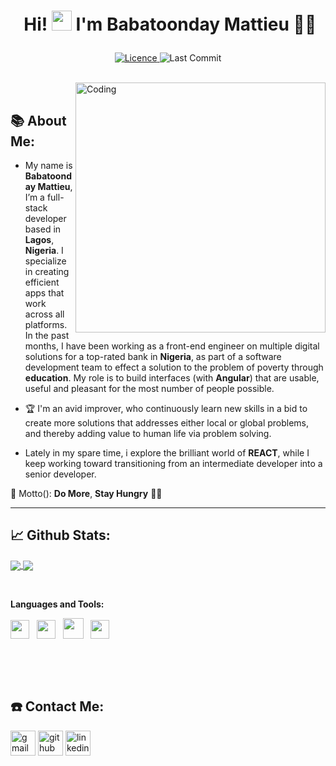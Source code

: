 # <p align="center">️ Hi! <img src="https://github.com/blackcater/blackcater/raw/master/images/Hi.gif" height="32" /> I'm **Babatoonday Mattieu** 🎯️🚀️</p>


<p align="center">
<a href="https://github.com/bbmattieu9/bbmattieu9/master/LICENCE">
<img alt="Licence" src="https://img.shields.io/github/license/bbmattieu9/bbmattieu9?color=MIT&logo=MIT&style=for-the-badge"/>
 

</a>
<img alt="Last Commit" src="https://img.shields.io/github/last-commit/bbmattieu9/KarthikNayak024?logo=markdown&label=LAST+UPDATE&color=29bf12&style=flat">
</p>
</br>
<img align="right" alt="Coding" width="400" src="https://media.giphy.com/media/Y4ak9Ki2GZCbJxAnJD/giphy.gif">
</br>


## 📚 About Me:

- My name is **Babatoonday Mattieu**, I’m a full-stack developer based in **Lagos**, **Nigeria**. I specialize in creating efficient apps that work across all platforms. In the past months, I  have been working as a front-end engineer on multiple digital solutions for a top-rated bank in **Nigeria**, as part of a software development team to effect a solution to the problem of poverty through **education**. My role is to build interfaces (with **Angular**) that are usable, useful and pleasant for the most number of people possible. 

- 🏆 I'm an avid improver, who continuously learn new skills in a bid to create more solutions that addresses either local or global problems, and thereby adding value to human life via problem solving.
- Lately in my spare time, i explore the brilliant world of **REACT**, while I keep working toward transitioning from an intermediate developer into a senior developer. 

 🚀 Motto():  **Do More**,  **Stay Hungry** 👨‍🎓️️

---

## 📈 **Github Stats:**

<a href="https://github.com/bbmattieu9">
<img align="center" src="https://github-readme-stats.vercel.app/api?username=bbmattieu9&show_icons=true&include_all_commits=true&theme=blue-green&count_private=true">
</a>
<a href="https://github.com/bbmattieu9/github-readme-stats">
<img align="center" src="https://github-readme-stats.anuraghazra1.vercel.app/api/top-langs/?username=bbmattieu9&layout=compact&theme=blue-green" />
</a>

</br>

<p>&nbsp;</p>

**Languages and Tools:**

<a href="#" alt="javascript"><img height="30" src="https://github.com/blackcater/blackcater/raw/master/images/logo-javascript.svg"></a>&nbsp;&nbsp;
<a href="#" alt="typescript"><img height="30" src="https://github.com/blackcater/blackcater/raw/master/images/logo-typescript.svg"></a>&nbsp;&nbsp;
<a href="#" alt="nodejs"><img height="33" src="https://github.com/blackcater/blackcater/raw/master/images/logo-nodejs.svg"></a>&nbsp;&nbsp;
<a href="#" alt="deno"><img height="30" src="https://github.com/blackcater/blackcater/raw/master/images/logo-deno.svg"></a>&nbsp;&nbsp;

<p>&nbsp;</p>

<p>&nbsp;</p>

## ☎️ Contact Me:
<p align="left">
<a href = "mailto:bbmattieu9@gmail.com"><img src='https://img.icons8.com/color/48/000000/gmail.png' alt='gmail' height='40'></a>
<a href = https://github.com/bbmattieu9><img src='https://img.icons8.com/color/2x/github--v1.png' alt='github' height='40'></a>
<a href = https://www.linkedin.com/in/babatunde-matthew-383514187/><img src='https://img.icons8.com/color/2x/linkedin.png' alt='linkedin' height='40'></a>

<p>&nbsp;</p>



<!-- ## **Badges:**

</a> <a href="https://archiveprogram.github.com/"><img src="https://raw.githubusercontent.com/acervenky/animated-github-badges/master/assets/acbadge.gif" width="40" height="40"></a>
</a> <a href="https://github.com/pricing"><img src="https://raw.githubusercontent.com/acervenky/animated-github-badges/master/assets/pro.gif" width="40" height="40"></a> -->



<!-- Links of Definitions -->

[linkedin]: https://www.linkedin.com/in/babatunde-matthew-383514187
[gmail]: mailto:bbmattieu9@gmail.com "Lets connect through email"
[github]: https://github.com/bbmattieu9
[licence]: https://github.com/bbattieu9/bbmattieu9/blob/master/LICENSE
[twitter]: https://twitter.com/tizicarolcartel
